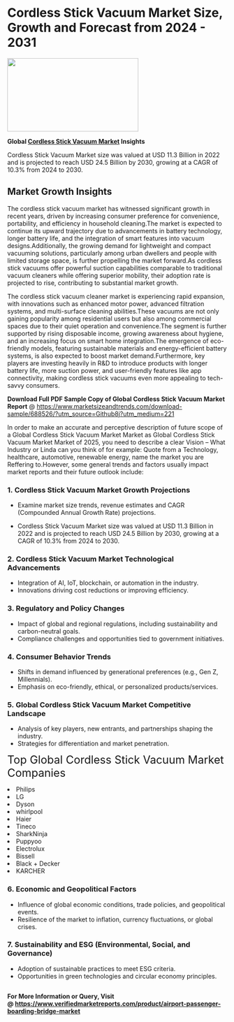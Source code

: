 <H1>Cordless Stick Vacuum Market Size, Growth and Forecast from 2024 - 2031</H1><img class="aligncenter size-medium wp-image-584254" src="https://thirdeyenews.in/wp-content/uploads/2024/09/Global-Market-Research-300x168.jpeg" alt="" width="300" height="168" /><p><strong>Global&nbsp;<a href="https://www.marketsizeandtrends.com/download-sample/688526/?utm_source=Github8j?utm_medium=221">Cordless Stick Vacuum Market</a> Insights</strong></p><p>Cordless Stick Vacuum Market size was valued at USD 11.3 Billion in 2022 and is projected to reach USD 24.5 Billion by 2030, growing at a CAGR of 10.3% from 2024 to 2030.</p><p><h2>Market Growth Insights</h2> <p>The cordless stick vacuum market has witnessed significant growth in recent years, driven by increasing consumer preference for convenience, portability, and efficiency in household cleaning.The market is expected to continue its upward trajectory due to advancements in battery technology, longer battery life, and the integration of smart features into vacuum designs.Additionally, the growing demand for lightweight and compact vacuuming solutions, particularly among urban dwellers and people with limited storage space, is further propelling the market forward.As cordless stick vacuums offer powerful suction capabilities comparable to traditional vacuum cleaners while offering superior mobility, their adoption rate is projected to rise, contributing to substantial market growth.</p> <p>The cordless stick vacuum cleaner market is experiencing rapid expansion, with innovations such as enhanced motor power, advanced filtration systems, and multi-surface cleaning abilities.These vacuums are not only gaining popularity among residential users but also among commercial spaces due to their quiet operation and convenience.The segment is further supported by rising disposable income, growing awareness about hygiene, and an increasing focus on smart home integration.The emergence of eco-friendly models, featuring sustainable materials and energy-efficient battery systems, is also expected to boost market demand.Furthermore, key players are investing heavily in R&D to introduce products with longer battery life, more suction power, and user-friendly features like app connectivity, making cordless stick vacuums even more appealing to tech-savvy consumers.<p><span class=""><strong>Download Full PDF Sample Copy of Global Cordless Stick Vacuum Market Report</strong> @ <a href="https://www.marketsizeandtrends.com/download-sample/688526/?utm_source=Github8j?utm_medium=221" target="_blank">https://www.marketsizeandtrends.com/download-sample/688526/?utm_source=Github8j?utm_medium=221</a></span></p><p>In order to make an accurate and perceptive description of future scope of a Global&nbsp;Cordless Stick Vacuum Market Market as Global&nbsp;Cordless Stick Vacuum Market Market of 2025, you need to describe a clear Vision &ndash; What Industry or Linda can you think of for example: Quote from a Technology, healthcare, automotive, renewable energy, name the market you are Reffering to.However, some general trends and factors usually impact market reports and their future outlook include:</p><h3>1.&nbsp;<strong>Cordless Stick Vacuum Market Growth Projections</strong></h3><ul><li>Examine market size trends, revenue estimates and CAGR (Compounded Annual Growth Rate) projections.</li><li><p>Cordless Stick Vacuum Market size was valued at USD 11.3 Billion in 2022 and is projected to reach USD 24.5 Billion by 2030, growing at a CAGR of 10.3% from 2024 to 2030.</p></li></ul><h3>2.&nbsp;<strong>Cordless Stick Vacuum Market Technological Advancements</strong></h3><ul><li>Integration of AI, IoT, blockchain, or automation in the industry.</li><li>Innovations driving cost reductions or improving efficiency.</li></ul><h3>3.&nbsp;<strong>Regulatory and Policy Changes</strong></h3><ul><li>Impact of global and regional regulations, including sustainability and carbon-neutral goals.</li><li>Compliance challenges and opportunities tied to government initiatives.</li></ul><h3>4.&nbsp;<strong>Consumer Behavior Trends</strong></h3><ul><li>Shifts in demand influenced by generational preferences (e.g., Gen Z, Millennials).</li><li>Emphasis on eco-friendly, ethical, or personalized products/services.</li></ul><h3>5.&nbsp;<strong>Global Cordless Stick Vacuum Market Competitive Landscape</strong></h3><ul><li>Analysis of key players, new entrants, and partnerships shaping the industry.</li><li>Strategies for differentiation and market penetration.</li></ul><p data-pm-slice="1 1 []"><span style="color: inherit; font-family: inherit; font-size: 25px;">Top Global Cordless Stick Vacuum Market Companies</span></p><div class="" data-test-id=""><p><li>Philips</li><li> LG</li><li> Dyson</li><li> whirlpool</li><li> Haier</li><li> Tineco</li><li> SharkNinja</li><li> Puppyoo</li><li> Electrolux</li><li> Bissell</li><li> Black + Decker</li><li> KARCHER</li></p></div><h3>6.&nbsp;<strong>Economic and Geopolitical Factors</strong></h3><ul><li>Influence of global economic conditions, trade policies, and geopolitical events.</li><li>Resilience of the market to inflation, currency fluctuations, or global crises.</li></ul><h3>7.&nbsp;<strong>Sustainability and ESG (Environmental, Social, and Governance)</strong></h3><ul><li>Adoption of sustainable practices to meet ESG criteria.</li><li>Opportunities in green technologies and circular economy principles.</li></ul><h2><strong style="font-size: 14px;">For More Information or Query, Visit @&nbsp;</strong><a style="background-color: #ffffff; font-size: 14px;" href="https://www.marketsizeandtrends.com/report/cordless-stick-vacuum-market/" target="_blank">https://www.verifiedmarketreports.com/product/airport-passenger-boarding-bridge-market</a></h2>